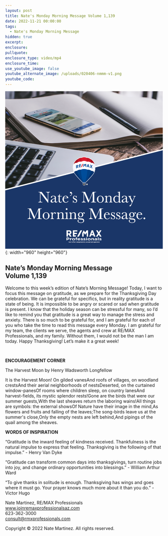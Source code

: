 ```yaml
---
layout: post
title: Nate's Monday Morning Message Volume 1,139
date: 2022-11-21 00:00:00
tags:
  - Nate's Monday Morning Message
hidden: true
excerpt:
enclosure:
pullquote:
enclosure_type: video/mp4
enclosure_time:
use_youtube_image: false
youtube_alternate_image: /uploads/020406-nmmm-v1.png
youtube_code:
---
```

![](/uploads/020406-nmmm-v1-1.png){: width="960" height="960"}

## **Nate’s Monday Morning Message<br>Volume 1,139**

Welcome to this week’s edition of Nate’s Morning Message\! Today, I want to focus this message on gratitude, as we prepare for the Thanksgiving Day celebration. We can be grateful for specifics, but in reality gratitude is a state of being. It is impossible to be angry or scared or sad when gratitude is present. I know that the holiday season can be stressful for many, so I’d like to remind you that gratitude is a great way to manage the stress and anxiety. There is so much to be grateful for, and I am grateful for each of you who take the time to read this message every Monday. I am grateful for my team, the clients we serve, the agents and crew at RE/MAX Professionals, and my family. Without them, I would not be the man I am today. Happy Thanksgiving\! Let’s make it a great week\!

&nbsp;

**ENCOURAGEMENT CORNER&nbsp;**

The Harvest Moon by Henry Wadsworth Longfellow

It is the Harvest Moon\! On gilded vanesAnd roofs of villages, on woodland crestsAnd their aerial neighborhoods of nestsDeserted, on the curtained window-panesOf rooms where children sleep, on country lanesAnd harvest-fields, its mystic splendor rests\!Gone are the birds that were our summer guests,With the last sheaves return the laboring wains\!All things are symbols: the external showsOf Nature have their image in the mind,As flowers and fruits and falling of the leaves;The song-birds leave us at the summer's close,Only the empty nests are left behind,And pipings of the quail among the sheaves.

**WORDS OF INSPIRATION**

“Gratitude is the inward feeling of kindness received. Thankfulness is the natural impulse to express that feeling. Thanksgiving is the following of that impulse.” - Henry Van Dyke

“Gratitude can transform common days into thanksgivings, turn routine jobs into joy, and change ordinary opportunities into blessings.” - William Arthur Ward

“To give thanks in solitude is enough. Thanksgiving has wings and goes where it must go. Your prayer knows much more about it than you do.” - Victor Hugo

Nate Martinez, RE/MAX Professionals<br>www.joinremaxprofessionalsaz.com<br>623-362-3000<br>consult@rmxprofessionals.com

Copyright &copy; 2022 Nate Martinez. All rights reserved.